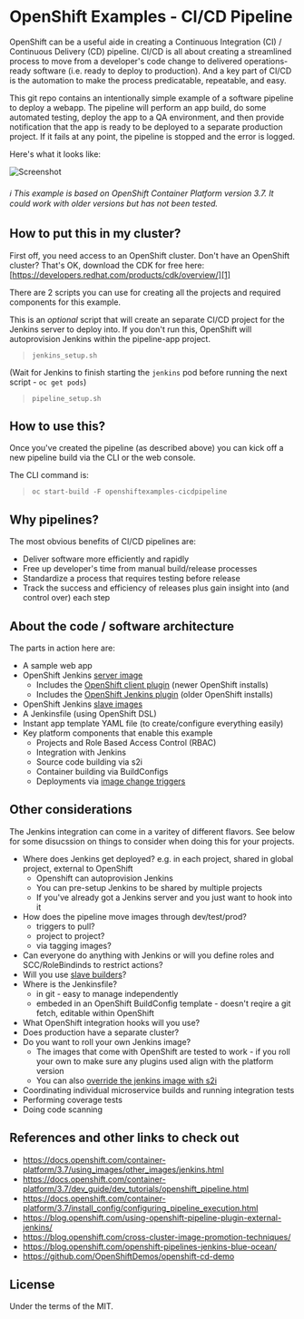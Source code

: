 # OpenShift Examples - CI/CD Pipeline
OpenShift can be a useful aide in creating a Continuous Integration (CI) / Continuous Delivery (CD) pipeline.  CI/CD is all about creating a streamlined process to move from a developer's code change to delivered operations-ready software (i.e. ready to deploy to production).  And a key part of CI/CD is the automation to make the process predicatable, repeatable, and easy.

This git repo contains an intentionally simple example of a software pipeline to deploy a webapp. The pipeline will perform an app build, do some automated testing, deploy the app to a QA environment, and then provide notification that the app is ready to be deployed to a separate production project.  If it fails at any point, the pipeline is stopped and the error is logged.

Here's what it looks like:

![Screenshot](./.screens/ocppipeline.gif)

###### :information_source: This example is based on OpenShift Container Platform version 3.7.  It could work with older versions but has not been tested.


## How to put this in my cluster?
First off, you need access to an OpenShift cluster.  Don't have an OpenShift cluster?  That's OK, download the CDK for free here: [https://developers.redhat.com/products/cdk/overview/][1]

There are 2 scripts you can use for creating all the projects and required components for this example.

This is an *optional* script that will create an separate CI/CD project for the Jenkins server to deploy into.  If you don't run this, OpenShift will autoprovision Jenkins within the pipeline-app project.  
 > `jenkins_setup.sh`

(Wait for Jenkins to finish starting the `jenkins` pod before running the next script - `oc get pods`)

 > `pipeline_setup.sh`


## How to use this?
Once you've created the pipeline (as described above) you can kick off a new pipeline build via the CLI or the web console.

The CLI command is:
> `oc start-build -F openshiftexamples-cicdpipeline`


## Why pipelines?
The most obvious benefits of CI/CD pipelines are:
* Deliver software more efficiently and rapidly
* Free up developer's time from manual build/release processes
* Standardize a process that requires testing before release
* Track the success and efficiency of releases plus gain insight into (and control over) each step


## About the code / software architecture
The parts in action here are:
* A sample web app
* OpenShift Jenkins [server image](https://github.com/openshift/jenkins#installation)
	* Includes the [OpenShift client plugin](https://github.com/openshift/jenkins-client-plugin) (newer OpenShift installs)
	* Includes the [OpenShift Jenkins plugin](https://github.com/openshift/jenkins-plugin) (older OpenShift installs)
* OpenShift Jenkins [slave images](https://access.redhat.com/containers/#/search/jenkins%2520slave)
* A Jenkinsfile (using OpenShift DSL)
* Instant app template YAML file (to create/configure everything easily)
* Key platform components that enable this example
	* Projects and Role Based Access Control (RBAC)
	* Integration with Jenkins
	* Source code building via s2i
	* Container building via BuildConfigs
	* Deployments via [image change triggers][3]


## Other considerations
The Jenkins integration can come in a varitey of different flavors. See below for some disucssion on things to consider when doing this for your projects.
* Where does Jenkins get deployed? e.g. in each project, shared in global project, external to OpenShift
	* Openshift can autoprovision Jenkins
	* You can pre-setup Jenkins to be shared by multiple projects
	* If you've already got a Jenkins server and you just want to hook into it
* How does the pipeline move images through dev/test/prod?
	* triggers to pull?
	* project to project?
	* via tagging images?
* Can everyone do anything with Jenkins or will you define roles and SCC/RoleBindinds to restrict actions?
* Will you use [slave builders][4]?
* Where is the Jenkinsfile?
	* in git - easy to manage independently
	* embeded in an OpenShift BuildConfig template - doesn't reqire a git fetch, editable within OpenShift
* What OpenShift integration hooks will you use?
* Does production have a separate cluster?
* Do you want to roll your own Jenkins image?
	* The images that come with OpenShift are tested to work - if you roll your own to make sure any plugins used align with the platform version
	* You can also [override the jenkins image with s2i][2]
* Coordinating individual microservice builds and running integration tests
* Performing coverage tests
* Doing code scanning


## References and other links to check out
* https://docs.openshift.com/container-platform/3.7/using_images/other_images/jenkins.html
* https://docs.openshift.com/container-platform/3.7/dev_guide/dev_tutorials/openshift_pipeline.html
* https://docs.openshift.com/container-platform/3.7/install_config/configuring_pipeline_execution.html
* https://blog.openshift.com/using-openshift-pipeline-plugin-external-jenkins/
* https://blog.openshift.com/cross-cluster-image-promotion-techniques/
* https://blog.openshift.com/openshift-pipelines-jenkins-blue-ocean/
* https://github.com/OpenShiftDemos/openshift-cd-demo


## License
Under the terms of the MIT.

[1]: https://developers.redhat.com/products/cdk/overview/
[2]: https://docs.openshift.com/container-platform/3.7/using_images/other_images/jenkins.html#jenkins-as-s2i-builder
[3]: https://docs.openshift.com/container-platform/3.7/dev_guide/builds/triggering_builds.html#image-change-triggers
[4]: https://docs.openshift.com/container-platform/3.7/using_images/other_images/jenkins.html#using-the-jenkins-kubernetes-plug-in-to-run-jobs
